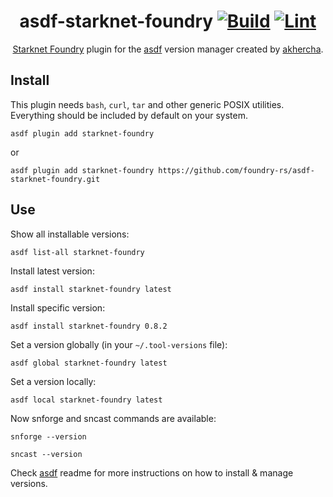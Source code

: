 <div align="center">

# asdf-starknet-foundry [![Build](https://github.com/foundry-rs/asdf-starknet-foundry/actions/workflows/build.yml/badge.svg)](https://github.com/foundry-rs/asdf-starknet-foundry/actions/workflows/build.yml) [![Lint](https://github.com/foundry-rs/asdf-starknet-foundry/actions/workflows/lint.yml/badge.svg)](https://github.com/foundry-rs/asdf-starknet-foundry/actions/workflows/lint.yml)

[Starknet Foundry] plugin for the [asdf] version manager created by [akhercha](https://github.com/akhercha).

</div>

## Install

This plugin needs `bash`, `curl`, `tar` and other generic POSIX utilities.
Everything should be included by default on your system.

```shell
asdf plugin add starknet-foundry
```

or

```shell
asdf plugin add starknet-foundry https://github.com/foundry-rs/asdf-starknet-foundry.git
```

## Use

Show all installable versions:

```shell
asdf list-all starknet-foundry
```

Install latest version:

```shell
asdf install starknet-foundry latest
```

Install specific version:

```shell
asdf install starknet-foundry 0.8.2
```

Set a version globally (in your `~/.tool-versions` file):

```shell
asdf global starknet-foundry latest
```

Set a version locally:

```shell
asdf local starknet-foundry latest
```

Now snforge and sncast commands are available:

```shell
snforge --version
```

```shell
sncast --version
```

Check [asdf](https://github.com/asdf-vm/asdf) readme for more instructions on how to install & manage versions.

[asdf]: https://asdf-vm.com
[Starknet Foundry]: https://foundry-rs.github.io/starknet-foundry
